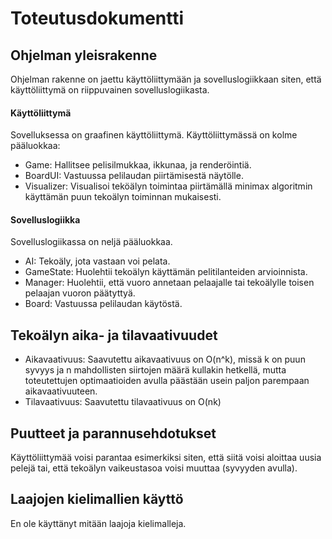 # Toteutusdokumentti
## Ohjelman yleisrakenne
Ohjelman rakenne on jaettu käyttöliittymään ja sovelluslogiikkaan siten, että käyttöliittymä on riippuvainen sovelluslogiikasta.
#### Käyttöliittymä
Sovelluksessa on graafinen käyttöliittymä. Käyttöliittymässä on kolme pääluokkaa:
* Game: Hallitsee pelisilmukkaa, ikkunaa, ja renderöintiä.
* BoardUI: Vastuussa pelilaudan piirtämisestä näytölle.
* Visualizer: Visualisoi teköälyn toimintaa piirtämällä minimax algoritmin käyttämän puun tekoälyn toiminnan mukaisesti.

#### Sovelluslogiikka
Sovelluslogiikassa on neljä pääluokkaa.
* AI: Tekoäly, jota vastaan voi pelata.
* GameState: Huolehtii tekoälyn käyttämän pelitilanteiden arvioinnista.
* Manager: Huolehtii, että vuoro annetaan pelaajalle tai tekoälylle toisen pelaajan vuoron päätyttyä.
* Board: Vastuussa pelilaudan käytöstä.

## Tekoälyn aika- ja tilavaativuudet
* Aikavaativuus: Saavutettu aikavaativuus on O(n^k), missä k on puun syvyys ja n mahdollisten siirtojen määrä kullakin hetkellä, mutta toteutettujen optimaatioiden avulla päästään usein paljon parempaan aikavaativuuteen.
* Tilavaativuus: Saavutettu tilavaativuus on O(nk)

## Puutteet ja parannusehdotukset
Käyttöliittymää voisi parantaa esimerkiksi siten, että siitä voisi aloittaa uusia pelejä tai, että tekoälyn vaikeustasoa voisi muuttaa (syvyyden avulla).

## Laajojen kielimallien käyttö
En ole käyttänyt mitään laajoja kielimalleja.

